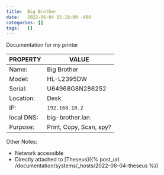 ```yaml
---
title:  Big Brother
date:   2022-06-04 15:19:00 -400
categories: []
tags:   []
---
```


Documentation for my printer

| PROPERTY   | VALUE                   |
| ---------- | ----------------------- |
| Name:      | Big Brother             |
| Model:     | HL-L2395DW              |
| Serial:    | U64968G8N286252         |
| Location:  | Desk                    |
| IP:        | `192.168.10.2`          |
| local DNS: | big-brother.lan         |
| Purpose:   | Print, Copy, Scan, spy? |

Other Notes:

- Network accessible
- Directly attached to [Theseus]({% post_url /documentation/systems/_hosts/2022-06-04-theseus %})


